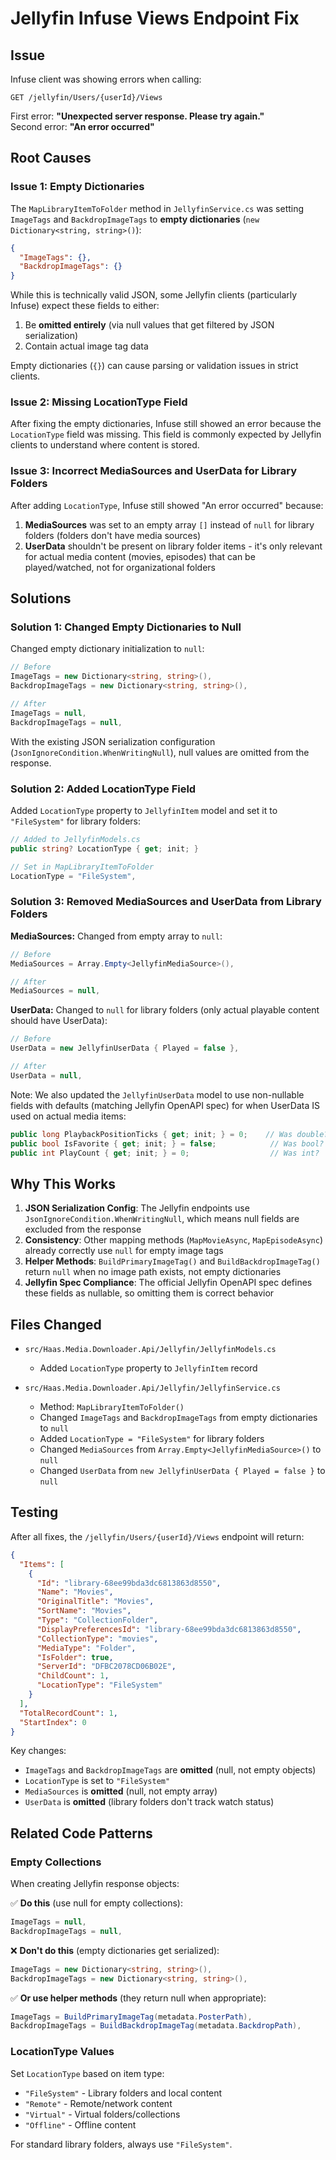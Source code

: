 # Jellyfin Infuse Views Endpoint Fix

## Issue

Infuse client was showing errors when calling:

```
GET /jellyfin/Users/{userId}/Views
```

First error: **"Unexpected server response. Please try again."**  
Second error: **"An error occurred"**

## Root Causes

### Issue 1: Empty Dictionaries

The `MapLibraryItemToFolder` method in `JellyfinService.cs` was setting `ImageTags` and `BackdropImageTags` to **empty dictionaries** (`new Dictionary<string, string>()`):

```json
{
  "ImageTags": {},
  "BackdropImageTags": {}
}
```

While this is technically valid JSON, some Jellyfin clients (particularly Infuse) expect these fields to either:
1. Be **omitted entirely** (via null values that get filtered by JSON serialization)
2. Contain actual image tag data

Empty dictionaries (`{}`) can cause parsing or validation issues in strict clients.

### Issue 2: Missing LocationType Field

After fixing the empty dictionaries, Infuse still showed an error because the `LocationType` field was missing. This field is commonly expected by Jellyfin clients to understand where content is stored.

### Issue 3: Incorrect MediaSources and UserData for Library Folders

After adding `LocationType`, Infuse still showed "An error occurred" because:
1. **MediaSources** was set to an empty array `[]` instead of `null` for library folders (folders don't have media sources)
2. **UserData** shouldn't be present on library folder items - it's only relevant for actual media content (movies, episodes) that can be played/watched, not for organizational folders

## Solutions

### Solution 1: Changed Empty Dictionaries to Null

Changed empty dictionary initialization to `null`:

```csharp
// Before
ImageTags = new Dictionary<string, string>(),
BackdropImageTags = new Dictionary<string, string>(),

// After
ImageTags = null,
BackdropImageTags = null,
```

With the existing JSON serialization configuration (`JsonIgnoreCondition.WhenWritingNull`), null values are omitted from the response.

### Solution 2: Added LocationType Field

Added `LocationType` property to `JellyfinItem` model and set it to `"FileSystem"` for library folders:

```csharp
// Added to JellyfinModels.cs
public string? LocationType { get; init; }

// Set in MapLibraryItemToFolder
LocationType = "FileSystem",
```

### Solution 3: Removed MediaSources and UserData from Library Folders

**MediaSources:** Changed from empty array to `null`:
```csharp
// Before
MediaSources = Array.Empty<JellyfinMediaSource>(),

// After
MediaSources = null,
```

**UserData:** Changed to `null` for library folders (only actual playable content should have UserData):
```csharp
// Before
UserData = new JellyfinUserData { Played = false },

// After
UserData = null,
```

Note: We also updated the `JellyfinUserData` model to use non-nullable fields with defaults (matching Jellyfin OpenAPI spec) for when UserData IS used on actual media items:
```csharp
public long PlaybackPositionTicks { get; init; } = 0;    // Was double?
public bool IsFavorite { get; init; } = false;            // Was bool?
public int PlayCount { get; init; } = 0;                  // Was int?
```

## Why This Works

1. **JSON Serialization Config**: The Jellyfin endpoints use `JsonIgnoreCondition.WhenWritingNull`, which means null fields are excluded from the response
2. **Consistency**: Other mapping methods (`MapMovieAsync`, `MapEpisodeAsync`) already correctly use `null` for empty image tags
3. **Helper Methods**: `BuildPrimaryImageTag()` and `BuildBackdropImageTag()` return `null` when no image path exists, not empty dictionaries
4. **Jellyfin Spec Compliance**: The official Jellyfin OpenAPI spec defines these fields as nullable, so omitting them is correct behavior

## Files Changed

- `src/Haas.Media.Downloader.Api/Jellyfin/JellyfinModels.cs`
  - Added `LocationType` property to `JellyfinItem` record
  
- `src/Haas.Media.Downloader.Api/Jellyfin/JellyfinService.cs`
  - Method: `MapLibraryItemToFolder()`
  - Changed `ImageTags` and `BackdropImageTags` from empty dictionaries to `null`
  - Added `LocationType = "FileSystem"` for library folders
  - Changed `MediaSources` from `Array.Empty<JellyfinMediaSource>()` to `null`
  - Changed `UserData` from `new JellyfinUserData { Played = false }` to `null`

## Testing

After all fixes, the `/jellyfin/Users/{userId}/Views` endpoint will return:

```json
{
  "Items": [
    {
      "Id": "library-68ee99bda3dc6813863d8550",
      "Name": "Movies",
      "OriginalTitle": "Movies",
      "SortName": "Movies",
      "Type": "CollectionFolder",
      "DisplayPreferencesId": "library-68ee99bda3dc6813863d8550",
      "CollectionType": "movies",
      "MediaType": "Folder",
      "IsFolder": true,
      "ServerId": "DFBC2078CD06B02E",
      "ChildCount": 1,
      "LocationType": "FileSystem"
    }
  ],
  "TotalRecordCount": 1,
  "StartIndex": 0
}
```

Key changes:
- `ImageTags` and `BackdropImageTags` are **omitted** (null, not empty objects)
- `LocationType` is set to `"FileSystem"`
- `MediaSources` is **omitted** (null, not empty array)
- `UserData` is **omitted** (library folders don't track watch status)

## Related Code Patterns

### Empty Collections

When creating Jellyfin response objects:

✅ **Do this** (use null for empty collections):
```csharp
ImageTags = null,
BackdropImageTags = null,
```

❌ **Don't do this** (empty dictionaries get serialized):
```csharp
ImageTags = new Dictionary<string, string>(),
BackdropImageTags = new Dictionary<string, string>(),
```

✅ **Or use helper methods** (they return null when appropriate):
```csharp
ImageTags = BuildPrimaryImageTag(metadata.PosterPath),
BackdropImageTags = BuildBackdropImageTag(metadata.BackdropPath),
```

### LocationType Values

Set `LocationType` based on item type:
- `"FileSystem"` - Library folders and local content
- `"Remote"` - Remote/network content
- `"Virtual"` - Virtual folders/collections
- `"Offline"` - Offline content

For standard library folders, always use `"FileSystem"`.
